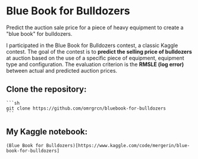 # Blue Book for Bulldozers

Predict the auction sale price for a piece of heavy equipment to create a "blue book" for bulldozers.

I participated in the Blue Book for Bulldozers contest, a classic Kaggle contest. The goal of the contest is to **predict the selling price of bulldozers** at auction based on the use of a specific piece of equipment, equipment type and configuration. The evaluation criterion is the **RMSLE (log error)** between actual and predicted auction prices.

## Clone the repository:
    ```sh
    git clone https://github.com/omrgrcn/bluebook-for-bulldozers
    ```

## My Kaggle notebook:
    (Blue Book for Bulldozers)[https://www.kaggle.com/code/mergerin/blue-book-for-bulldozers]
